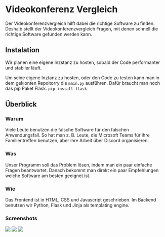 # Videokonferenz Vergleich

Der Videokonferenzvergleich hilft dabei die richtige Software zu finden. Deshalb stellt der Videokonferenzvergleich Fragen, mit denen schnell die richtige Software gefunden werden kann.

## Instalation

Wir planen eine eigene Inzstanz zu hosten, sobald der Code performanter und stabiler läuft.

Um seine eigene Inztanz zu hosten, oder den Code zu testen kann man in dem geklonten Repoitorry die ```main.py``` ausführen. Dafür braucht man noch das pip Paket Flask. ```pip install flask```   
 
## Überblick

### Warum

Viele Leute benutzen die falsche Software für den falschen Anwendungsfall. So hat man z. B. Leute, die Microsoft Teams für ihre Familientreffen benutzen, aber ihre Arbeit über Discord organisieren.

### Was

Unser Programm soll das Problem lösen, indem man ein paar einfache Fragen beantwortet. Danach bekommt man direkt ein paar Empfehlungen welche Software am besten geeignet ist.

### Wie

Das Frontend ist in HTML, CSS und Javascript geschrieben.
Im Backend benutzen wir Python, Flask und Jinja als templating engine.

### Screenshots 

![](https://file.coffee/u/gAOzpcSNuv7SWq.png)
![](https://file.coffee/u/tyfNBtWdo2YBkJ.png)
![](https://file.coffee/u/JKTqcZloo4pxbZ.png)
